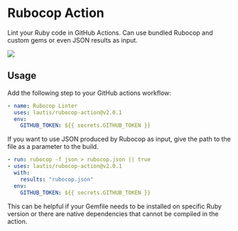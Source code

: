 # Rubocop Action

Lint your Ruby code in GitHub Actions. Can use bundled Rubocop and custom gems or even JSON results as input.

![](screenshots/annotations.png)

## Usage

Add the following step to your GitHub actions workflow:

```yaml
- name: Rubocop Linter
  uses: lautis/rubocop-action@v2.0.1
  env:
    GITHUB_TOKEN: ${{ secrets.GITHUB_TOKEN }}
```

If you want to use JSON produced by Rubocop as input, give the path to the file as a parameter to the build.

```yaml
- run: rubocop -f json > rubocop.json || true
- uses: lautis/rubocop-action@v2.0.1
  with:
    results: "rubocop.json"
  env:
    GITHUB_TOKEN: ${{ secrets.GITHUB_TOKEN }}
```

This can be helpful if your Gemfile needs to be installed on specific Ruby version or there are native dependencies that cannot be compiled in the action.
